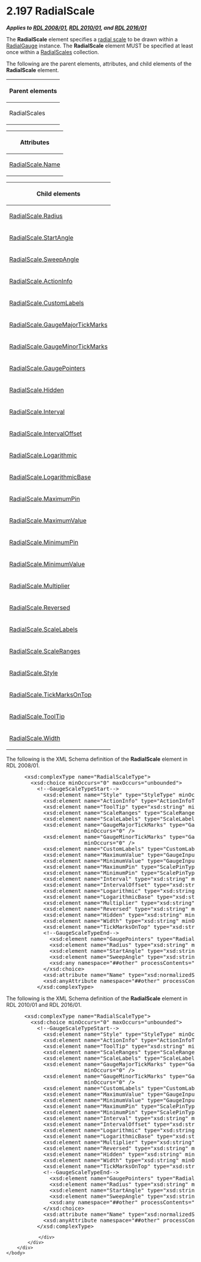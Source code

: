 <html dir="LTR" xmlns:mshelp="http://msdn.microsoft.com/mshelp" xmlns:ddue="http://ddue.schemas.microsoft.com/authoring/2003/5" xmlns:xlink="http://www.w3.org/1999/xlink" xmlns:tool="http://www.microsoft.com/tooltip">
    <head>
        <meta http-equiv="Content-Type" content="text/html; CHARSET=utf-8"></meta>
        <meta name="save" content="history"></meta>
        <title>2.197 RadialScale</title>
        <xml>
            <mshelp:toctitle title="2.197 RadialScale"></mshelp:toctitle>
            <mshelp:rltitle title="[MS-RDL]: RadialScale"></mshelp:rltitle>
            <mshelp:keyword index="A" term="86468d9f-c561-4b50-a689-5dfccfde8495"></mshelp:keyword>
            <mshelp:attr name="DCSext.ContentType" value="open specification"></mshelp:attr>
            <mshelp:attr name="AssetID" value="86468d9f-c561-4b50-a689-5dfccfde8495"></mshelp:attr>
            <mshelp:attr name="TopicType" value="kbRef"></mshelp:attr>
            <mshelp:attr name="DCSext.Title" value="[MS-RDL]: RadialScale" />
        </xml>
    </head>
    <body>
        <div id="header">
            <h1 class="heading">2.197 RadialScale</h1>
        </div>
        <div id="mainSection">
            <div id="mainBody">
                <div id="allHistory" class="saveHistory"></div>
                <div id="sectionSection0" class="section" name="collapseableSection">
                    

<p><b><i>Applies to </i></b><a href="1e855f94-4617-47e4-b89e-0856c6cb420f.md"><b><i>RDL 2008/01</i></b></a><b><i>,
</i></b><a href="3428e690-a348-4ec7-8a6a-8efb42d2cdee.md"><b><i>RDL 2010/01</i></b></a><b><i>,
and </i></b><a href="52ce3983-2bfc-4e72-9359-42aaf5fe4509.md"><b><i>RDL 2016/01</i></b></a></p>

<p>The <b>RadialScale</b> element specifies a <a href="b2482b3f-74ab-4ca8-a9e5-c07955011743.md#gt_c0d060cf-b740-4277-ad99-824fe47581f3">radial scale</a> to be drawn
within a <a href="2e113607-ee33-4abd-9ae3-6607c10d3c8a.md">RadialGauge</a>
instance. The <b>RadialScale</b> element MUST be specified at least once within
a <a href="250aef2b-c329-4faf-9bd9-2a66fdbb9731.md">RadialScales</a>
collection.</p>

<p>The following are the parent elements, attributes, and child
elements of the <b>RadialScale</b> element.</p>

<table>
 <thead>
  <tr>
   <th>
   <p>Parent elements</p>
   </th>
  </tr>
 </thead>
 <tr>
  <td>
  <p>RadialScales</p>
  </td>
 </tr>
</table>

<p> </p>

<table>
 <thead>
  <tr>
   <th>
   <p>Attributes</p>
   </th>
  </tr>
 </thead>
 <tr>
  <td>
  <p><a href="3083669f-bb81-4894-960d-099ac5c29e05.md">RadialScale.Name</a></p>
  </td>
 </tr>
</table>

<p> </p>

<table>
 <thead>
  <tr>
   <th>
   <p>Child elements</p>
   </th>
  </tr>
 </thead>
 <tr>
  <td>
  <p><a href="4fa6b391-7154-4f20-ab7e-15149d645859.md">RadialScale.Radius</a>
  </p>
  </td>
 </tr>
 <tr>
  <td>
  <p><a href="e7d5f039-f557-4ef1-b685-c4576e762ef8.md">RadialScale.StartAngle</a>
  </p>
  </td>
 </tr>
 <tr>
  <td>
  <p><a href="0657579b-473d-46d3-81b7-02bec06db83c.md">RadialScale.SweepAngle</a>
  </p>
  </td>
 </tr>
 <tr>
  <td>
  <p><a href="d83d0466-40a1-4b40-8b88-b331d1d35648.md">RadialScale.ActionInfo</a>
  </p>
  </td>
 </tr>
 <tr>
  <td>
  <p><a href="28b3cc59-0c72-4ea6-ba26-919639e62477.md">RadialScale.CustomLabels</a>
  </p>
  </td>
 </tr>
 <tr>
  <td>
  <p><a href="502acb3d-cd0c-4b64-907f-a4e9e5e1d130.md">RadialScale.GaugeMajorTickMarks</a>
  </p>
  </td>
 </tr>
 <tr>
  <td>
  <p><a href="81b6de5b-0e0f-4272-9b9c-e1c73896a603.md">RadialScale.GaugeMinorTickMarks</a>
  </p>
  </td>
 </tr>
 <tr>
  <td>
  <p><a href="3385b9cc-1bc0-45df-8005-f0d08c34abec.md">RadialScale.GaugePointers</a>
  </p>
  </td>
 </tr>
 <tr>
  <td>
  <p><a href="717e1c39-d128-493a-82c2-b24223ad9798.md">RadialScale.Hidden</a>
  </p>
  </td>
 </tr>
 <tr>
  <td>
  <p><a href="4d103d01-9dcd-4eb8-b26f-dc844c48ac3e.md">RadialScale.Interval</a>
  </p>
  </td>
 </tr>
 <tr>
  <td>
  <p><a href="4f58e97b-0bee-469f-b142-6ff68345a9f2.md">RadialScale.IntervalOffset</a>
  </p>
  </td>
 </tr>
 <tr>
  <td>
  <p><a href="08386003-9d35-4805-8d79-13e318901676.md">RadialScale.Logarithmic</a>
  </p>
  </td>
 </tr>
 <tr>
  <td>
  <p><a href="37fd23bf-b8b0-47a4-8ea3-95b6214cd190.md">RadialScale.LogarithmicBase</a>
  </p>
  </td>
 </tr>
 <tr>
  <td>
  <p><a href="3edc62f0-f1f6-4ee3-8b68-566ecd9c25e8.md">RadialScale.MaximumPin</a>
  </p>
  </td>
 </tr>
 <tr>
  <td>
  <p><a href="04ce094c-b4a6-40ee-88a5-6f5f940f4fa8.md">RadialScale.MaximumValue</a>
  </p>
  </td>
 </tr>
 <tr>
  <td>
  <p><a href="03fc3a18-e95f-4bba-8b1f-3f02036f7ee4.md">RadialScale.MinimumPin</a>
  </p>
  </td>
 </tr>
 <tr>
  <td>
  <p><a href="ecb875d8-630b-46fb-b060-b35188c1fed9.md">RadialScale.MinimumValue</a></p>
  </td>
 </tr>
 <tr>
  <td>
  <p><a href="8723434d-2b81-41b0-958a-576d345525df.md">RadialScale.Multiplier</a>
  </p>
  </td>
 </tr>
 <tr>
  <td>
  <p><a href="d9baea54-de5c-4edd-b76b-3c923129d02d.md">RadialScale.Reversed</a>
  </p>
  </td>
 </tr>
 <tr>
  <td>
  <p><a href="a827496f-21f1-4ecd-925c-8ef98c6dbb10.md">RadialScale.ScaleLabels</a>
  </p>
  </td>
 </tr>
 <tr>
  <td>
  <p><a href="99ffde24-3240-41bd-be44-9e81c77f68f4.md">RadialScale.ScaleRanges</a>
  </p>
  </td>
 </tr>
 <tr>
  <td>
  <p><a href="94a88dd7-c2fc-4032-bede-dc413c7477d6.md">RadialScale.Style</a>
  </p>
  </td>
 </tr>
 <tr>
  <td>
  <p><a href="c94a2a41-cf86-4f9e-b8fd-98d5a0e6bfbd.md">RadialScale.TickMarksOnTop</a>
  </p>
  </td>
 </tr>
 <tr>
  <td>
  <p><a href="60d343df-caaf-4c73-bea8-4161eab6937b.md">RadialScale.ToolTip</a>
  </p>
  </td>
 </tr>
 <tr>
  <td>
  <p><a href="d9b71916-73e3-4df2-bee6-45119a95884f.md">RadialScale.Width</a>
  </p>
  </td>
 </tr>
</table>

<p>The following is the XML Schema definition of the <b>RadialScale</b>
element in RDL 2008/01.</p>

<dl>
<dd>
<div><pre> &lt;xsd:complexType name=&quot;RadialScaleType&quot;&gt;
   &lt;xsd:choice minOccurs=&quot;0&quot; maxOccurs=&quot;unbounded&quot;&gt;
     &lt;!--GaugeScaleTypeStart--&gt;
       &lt;xsd:element name=&quot;Style&quot; type=&quot;StyleType&quot; minOccurs=&quot;0&quot; /&gt;
       &lt;xsd:element name=&quot;ActionInfo&quot; type=&quot;ActionInfoType&quot; minOccurs=&quot;0&quot; /&gt;
       &lt;xsd:element name=&quot;ToolTip&quot; type=&quot;xsd:string&quot; minOccurs=&quot;0&quot; /&gt;
       &lt;xsd:element name=&quot;ScaleRanges&quot; type=&quot;ScaleRangesType&quot; minOccurs=&quot;0&quot; /&gt;
       &lt;xsd:element name=&quot;ScaleLabels&quot; type=&quot;ScaleLabelsType&quot; minOccurs=&quot;0&quot; /&gt;
       &lt;xsd:element name=&quot;GaugeMajorTickMarks&quot; type=&quot;GaugeTickMarksType&quot; 
                    minOccurs=&quot;0&quot; /&gt;
       &lt;xsd:element name=&quot;GaugeMinorTickMarks&quot; type=&quot;GaugeTickMarksType&quot; 
                    minOccurs=&quot;0&quot; /&gt;
       &lt;xsd:element name=&quot;CustomLabels&quot; type=&quot;CustomLabelsType&quot; minOccurs=&quot;0&quot; /&gt;
       &lt;xsd:element name=&quot;MaximumValue&quot; type=&quot;GaugeInputValueType&quot; minOccurs=&quot;0&quot; /&gt;
       &lt;xsd:element name=&quot;MinimumValue&quot; type=&quot;GaugeInputValueType&quot; minOccurs=&quot;0&quot; /&gt;
       &lt;xsd:element name=&quot;MaximumPin&quot; type=&quot;ScalePinType&quot; minOccurs=&quot;0&quot; /&gt;
       &lt;xsd:element name=&quot;MinimumPin&quot; type=&quot;ScalePinType&quot; minOccurs=&quot;0&quot; /&gt;
       &lt;xsd:element name=&quot;Interval&quot; type=&quot;xsd:string&quot; minOccurs=&quot;0&quot; /&gt;
       &lt;xsd:element name=&quot;IntervalOffset&quot; type=&quot;xsd:string&quot; minOccurs=&quot;0&quot; /&gt;
       &lt;xsd:element name=&quot;Logarithmic&quot; type=&quot;xsd:string&quot; minOccurs=&quot;0&quot; /&gt;
       &lt;xsd:element name=&quot;LogarithmicBase&quot; type=&quot;xsd:string&quot; minOccurs=&quot;0&quot; /&gt;
       &lt;xsd:element name=&quot;Multiplier&quot; type=&quot;xsd:string&quot; minOccurs=&quot;0&quot; /&gt;
       &lt;xsd:element name=&quot;Reversed&quot; type=&quot;xsd:string&quot; minOccurs=&quot;0&quot; /&gt;
       &lt;xsd:element name=&quot;Hidden&quot; type=&quot;xsd:string&quot; minOccurs=&quot;0&quot; /&gt;
       &lt;xsd:element name=&quot;Width&quot; type=&quot;xsd:string&quot; minOccurs=&quot;0&quot; /&gt;
       &lt;xsd:element name=&quot;TickMarksOnTop&quot; type=&quot;xsd:string&quot; minOccurs=&quot;0&quot; /&gt;
       &lt;!--GaugeScaleTypeEnd--&gt;
         &lt;xsd:element name=&quot;GaugePointers&quot; type=&quot;RadialPointersType&quot; minOccurs=&quot;0&quot; /&gt;
         &lt;xsd:element name=&quot;Radius&quot; type=&quot;xsd:string&quot; minOccurs=&quot;0&quot; /&gt;
         &lt;xsd:element name=&quot;StartAngle&quot; type=&quot;xsd:string&quot; minOccurs=&quot;0&quot; /&gt;
         &lt;xsd:element name=&quot;SweepAngle&quot; type=&quot;xsd:string&quot; minOccurs=&quot;0&quot; /&gt;
         &lt;xsd:any namespace=&quot;##other&quot; processContents=&quot;skip&quot; /&gt;
       &lt;/xsd:choice&gt;
       &lt;xsd:attribute name=&quot;Name&quot; type=&quot;xsd:normalizedString&quot; use=&quot;required&quot; /&gt;
       &lt;xsd:anyAttribute namespace=&quot;##other&quot; processContents=&quot;skip&quot; /&gt;
     &lt;/xsd:complexType&gt;
</pre></div>
</dd></dl>

<p>The following is the XML Schema definition of the <b>RadialScale</b>
element in RDL 2010/01 and RDL 2016/01.</p>

<dl>
<dd>
<div><pre> &lt;xsd:complexType name=&quot;RadialScaleType&quot;&gt;
   &lt;xsd:choice minOccurs=&quot;0&quot; maxOccurs=&quot;unbounded&quot;&gt;
     &lt;!--GaugeScaleTypeStart--&gt;
       &lt;xsd:element name=&quot;Style&quot; type=&quot;StyleType&quot; minOccurs=&quot;0&quot; /&gt;
       &lt;xsd:element name=&quot;ActionInfo&quot; type=&quot;ActionInfoType&quot; minOccurs=&quot;0&quot; /&gt;
       &lt;xsd:element name=&quot;ToolTip&quot; type=&quot;xsd:string&quot; minOccurs=&quot;0&quot; /&gt;
       &lt;xsd:element name=&quot;ScaleRanges&quot; type=&quot;ScaleRangesType&quot; minOccurs=&quot;0&quot; /&gt;
       &lt;xsd:element name=&quot;ScaleLabels&quot; type=&quot;ScaleLabelsType&quot; minOccurs=&quot;0&quot; /&gt;
       &lt;xsd:element name=&quot;GaugeMajorTickMarks&quot; type=&quot;GaugeTickMarksType&quot; 
                    minOccurs=&quot;0&quot; /&gt;
       &lt;xsd:element name=&quot;GaugeMinorTickMarks&quot; type=&quot;GaugeTickMarksType&quot; 
                    minOccurs=&quot;0&quot; /&gt;
       &lt;xsd:element name=&quot;CustomLabels&quot; type=&quot;CustomLabelsType&quot; minOccurs=&quot;0&quot; /&gt;
       &lt;xsd:element name=&quot;MaximumValue&quot; type=&quot;GaugeInputValueType&quot; minOccurs=&quot;0&quot; /&gt;
       &lt;xsd:element name=&quot;MinimumValue&quot; type=&quot;GaugeInputValueType&quot; minOccurs=&quot;0&quot; /&gt;
       &lt;xsd:element name=&quot;MaximumPin&quot; type=&quot;ScalePinType&quot; minOccurs=&quot;0&quot; /&gt;
       &lt;xsd:element name=&quot;MinimumPin&quot; type=&quot;ScalePinType&quot; minOccurs=&quot;0&quot; /&gt;
       &lt;xsd:element name=&quot;Interval&quot; type=&quot;xsd:string&quot; minOccurs=&quot;0&quot; /&gt;
       &lt;xsd:element name=&quot;IntervalOffset&quot; type=&quot;xsd:string&quot; minOccurs=&quot;0&quot; /&gt;
       &lt;xsd:element name=&quot;Logarithmic&quot; type=&quot;xsd:string&quot; minOccurs=&quot;0&quot; /&gt;
       &lt;xsd:element name=&quot;LogarithmicBase&quot; type=&quot;xsd:string&quot; minOccurs=&quot;0&quot; /&gt;
       &lt;xsd:element name=&quot;Multiplier&quot; type=&quot;xsd:string&quot; minOccurs=&quot;0&quot; /&gt;
       &lt;xsd:element name=&quot;Reversed&quot; type=&quot;xsd:string&quot; minOccurs=&quot;0&quot; /&gt;
       &lt;xsd:element name=&quot;Hidden&quot; type=&quot;xsd:string&quot; minOccurs=&quot;0&quot; /&gt;
       &lt;xsd:element name=&quot;Width&quot; type=&quot;xsd:string&quot; minOccurs=&quot;0&quot; /&gt;
       &lt;xsd:element name=&quot;TickMarksOnTop&quot; type=&quot;xsd:string&quot; minOccurs=&quot;0&quot; /&gt;
       &lt;!--GaugeScaleTypeEnd--&gt;
         &lt;xsd:element name=&quot;GaugePointers&quot; type=&quot;RadialPointersType&quot; minOccurs=&quot;0&quot; /&gt;
         &lt;xsd:element name=&quot;Radius&quot; type=&quot;xsd:string&quot; minOccurs=&quot;0&quot; /&gt;
         &lt;xsd:element name=&quot;StartAngle&quot; type=&quot;xsd:string&quot; minOccurs=&quot;0&quot; /&gt;
         &lt;xsd:element name=&quot;SweepAngle&quot; type=&quot;xsd:string&quot; minOccurs=&quot;0&quot; /&gt;
         &lt;xsd:any namespace=&quot;##other&quot; processContents=&quot;lax&quot; /&gt;
       &lt;/xsd:choice&gt;
       &lt;xsd:attribute name=&quot;Name&quot; type=&quot;xsd:normalizedString&quot; use=&quot;required&quot; /&gt;
       &lt;xsd:anyAttribute namespace=&quot;##other&quot; processContents=&quot;lax&quot; /&gt;
     &lt;/xsd:complexType&gt;
</pre></div>
</dd></dl>


                </div>
            </div>
        </div>
    </body>
</html>